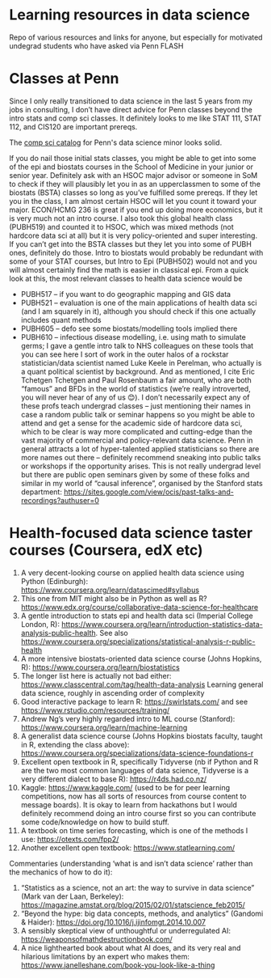 # Learning resources in data science
Repo of various resources and links for anyone, but especially for motivated undegrad students who have asked via Penn FLASH

# Classes at Penn
Since I only really transitioned to data science in the last 5 years from my jobs in consulting, I don’t have direct advice for Penn classes beyond the intro stats and comp sci classes. It definitely looks to me like STAT 111, STAT 112, and CIS120 are important prereqs.

The <a href="https://catalog.upenn.edu/undergraduate/programs/data-science-minor/">comp sci catalog</a> for Penn's data science minor looks solid.

If you do nail those initial stats classes, you might be able to get into some of the epi and biostats courses in the School of Medicine in your junior or senior year. Definitely ask with an HSOC major advisor or someone in SoM to check if they will plausibly let you in as an upperclassmen to some of the biostats (BSTA) classes so long as you’ve fulfilled some prereqs. If they let you in the class, I am almost certain HSOC will let you count it toward your major.
ECON/HCMG 236 is great if you end up doing more economics, but it is very much not an intro course. I also took this global health class (PUBH519) and counted it to HSOC, which was mixed methods (not hardcore data sci at all) but it is very policy-oriented and super interesting.
If you can’t get into the BSTA classes but they let you into some of PUBH ones, definitely do those. Intro to biostats would probably be redundant with some of your STAT courses, but Intro to Epi (PUBH502) would not and you will almost certainly find the math is easier in classical epi. From a quick look at this, the most relevant classes to health data science would be
-	PUBH517 – if you want to do geographic mapping and GIS data
-	PUBH521 – evaluation is one of the main applications of health data sci (and I am squarely in it), although you should check if this one actually includes quant methods
-	PUBH605 – defo see some biostats/modelling tools implied there
-	PUBH610 – infectious disease modelling, i.e. using math to simulate germs; I gave a gentle intro talk to NHS colleagues on these tools that you can see here
I sort of work in the outer halos of a rockstar statistician/data scientist named Luke Keele in Perelman, who actually is a quant political scientist by background. And as mentioned, I cite Eric Tchetgen Tchetgen and Paul Rosenbaum a fair amount, who are both “famous” and BFDs in the world of statistics (we’re really introverted, you will never hear of any of us 😊). I don’t necessarily expect any of these profs teach undergrad classes – just mentioning their names in case a random public talk or seminar happens so you might be able to attend and get a sense for the academic side of hardcore data sci, which to be clear is way more complicated and cutting-edge than the vast majority of commercial and policy-relevant data science. Penn in general attracts a lot of hyper-talented applied statisticians so there are more names out there – definitely recommend sneaking into public talks or workshops if the opportunity arises.
This is not really undergrad level but there are public open seminars given by some of these folks and similar in my world of “causal inference”, organised by the Stanford stats department: https://sites.google.com/view/ocis/past-talks-and-recordings?authuser=0


# Health-focused data science taster courses (Coursera, edX etc)
1.	A very decent-looking course on applied health data science using Python (Edinburgh): https://www.coursera.org/learn/datascimed#syllabus
2.	This one from MIT might also be in Python as well as R? https://www.edx.org/course/collaborative-data-science-for-healthcare
3.	A gentle introduction to stats epi and health data sci (Imperial College London, R): https://www.coursera.org/learn/introduction-statistics-data-analysis-public-health. See also https://www.coursera.org/specializations/statistical-analysis-r-public-health
4.	A more intensive biostats-oriented data science course (Johns Hopkins, R): https://www.coursera.org/learn/biostatistics
5.	The longer list here is actually not bad either: https://www.classcentral.com/tag/health-data-analysis
Learning general data science, roughly in ascending order of complexity 
1.	Good interactive package to learn R: https://swirlstats.com/ and see https://www.rstudio.com/resources/training/
2.	Andrew Ng’s very highly regarded intro to ML course (Stanford): https://www.coursera.org/learn/machine-learning
3.	A generalist data science course (Johns Hopkins biostats faculty, taught in R, extending the class above): https://www.coursera.org/specializations/data-science-foundations-r
4.	Excellent open textbook in R, specifically Tidyverse (nb if Python and R are the two most common languages of data science, Tidyverse is a very different dialect to base R): https://r4ds.had.co.nz/
5.	Kaggle: https://www.kaggle.com/ (used to be for peer learning competitions, now has all sorts of resources from course content to message boards). It is okay to learn from hackathons but I would definitely recommend doing an intro course first so you can contribute some code/knowledge on how to build stuff.
6.	A textbook on time series forecasting, which is one of the methods I use: https://otexts.com/fpp2/
7.	Another excellent open textbook: https://www.statlearning.com/

Commentaries (understanding ‘what is and isn’t data science’ rather than the mechanics of how to do it):
1.	“Statistics as a science, not an art: the way to survive in data science” (Mark van der Laan, Berkeley): https://magazine.amstat.org/blog/2015/02/01/statscience_feb2015/
2.	“Beyond the hype: big data concepts, methods, and analytics” (Gandomi & Haider): https://doi.org/10.1016/j.ijinfomgt.2014.10.007
3.	A sensibly skeptical view of unthoughtful or underregulated AI: https://weaponsofmathdestructionbook.com/
4.	A nice lighthearted book about what AI does, and its very real and hilarious limitations by an expert who makes them: https://www.janelleshane.com/book-you-look-like-a-thing
